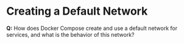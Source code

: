 # Creating a Default Network

**Q:** How does Docker Compose create and use a default network for services, and what is the behavior of this network?
